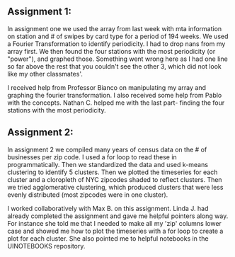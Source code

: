 

## Assignment 1: 

In assignment one we used the array from last week with mta information on station and # of swipes by card type for a period of 194 weeks. We used a Fourier Transformation to identify periodicity. I had to drop nans from my array first. We then found the four stations with the most periodicity (or "power"), and graphed those. Something went wrong here as I had one line so far above the rest that you couldn't see the other 3, which did not look like my other classmates'. 

I received help from Professor Bianco on manipulating my array and graphing the fourier transformation. I also received some help from Pablo with the concepts. Nathan C. helped me with the last part- finding the four stations with the most periodicity.


## Assignment 2: 

In assignment 2 we compiled many years of census data on the # of businesses per zip code. I used a for loop to read these in programmatically. Then we standardized the data and used k-means clustering to identify 5 clusters. Then we plotted the timeseries for each cluster and a cloropleth of NYC zipcodes shaded to reflect clusters. Then we tried agglomerative clustering, which produced clusters that were less evenly distributed (most zipcodes were in one cluster). 

I worked collaboratively with Max B. on this assignment. Linda J. had already completed the assignment and gave me helpful pointers along way. For instance she told me that I needed to make all my 'zip' columns lower case and showed me how to plot the timeseries with a for loop to create a plot for each cluster. She also pointed me to helpful notebooks in the UINOTEBOOKS repository. 

